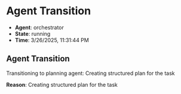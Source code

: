 # Agent Transition

- **Agent**: orchestrator
- **State**: running
- **Time**: 3/26/2025, 11:31:44 PM

## Agent Transition

Transitioning to planning agent: Creating structured plan for the task

**Reason**: Creating structured plan for the task

